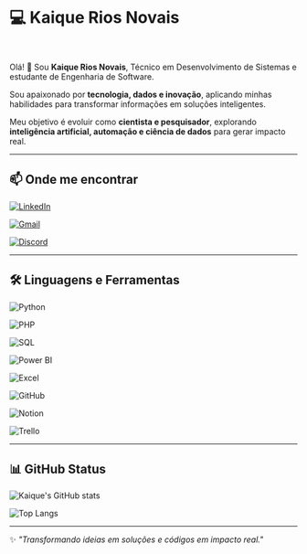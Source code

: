 # 💻 Kaique Rios Novais  

 

Olá! 👋 Sou **Kaique Rios Novais**, Técnico em Desenvolvimento de Sistemas e estudante de Engenharia de Software.  

Sou apaixonado por **tecnologia, dados e inovação**, aplicando minhas habilidades para transformar informações em soluções inteligentes.  

Meu objetivo é evoluir como **cientista e pesquisador**, explorando **inteligência artificial, automação e ciência de dados** para gerar impacto real.  



---



## 📫 Onde me encontrar  

[![LinkedIn](https://img.shields.io/badge/-LinkedIn-000?style=for-the-badge&logo=linkedin&logoColor=FF00F6)](https://www.linkedin.com/in/kaiquerios/)  

[![Gmail](https://img.shields.io/badge/-Gmail-000?style=for-the-badge&logo=gmail&logoColor=FF00F6)](mailto:kaiquerios.dev@gmail.com)  

[![Discord](https://img.shields.io/badge/-Discord-000?style=for-the-badge&logo=discord&logoColor=FF00F6)](https://discord.com/channels/@kaiqueriosz/)  



---



## 🛠️ Linguagens e Ferramentas  



![Python](https://img.shields.io/badge/-Python-000?style=for-the-badge&logo=python&logoColor=FF00F6)

![PHP](https://img.shields.io/badge/-PHP-000?style=for-the-badge&logo=php&logoColor=FF00F6)

![SQL](https://img.shields.io/badge/-SQL-000?style=for-the-badge&logo=mysql&logoColor=FF00F6)

![Power BI](https://img.shields.io/badge/-PowerBI-000?style=for-the-badge&logo=powerbi&logoColor=FF00F6)

![Excel](https://img.shields.io/badge/-Excel-000?style=for-the-badge&logo=microsoft-excel&logoColor=FF00F6)

![GitHub](https://img.shields.io/badge/-GitHub-000?style=for-the-badge&logo=github&logoColor=FF00F6)

![Notion](https://img.shields.io/badge/-Notion-000?style=for-the-badge&logo=notion&logoColor=FF00F6)

![Trello](https://img.shields.io/badge/-Trello-000?style=for-the-badge&logo=trello&logoColor=FF00F6)



---



## 📊 GitHub Status  



![Kaique's GitHub stats](https://github-readme-stats.vercel.app/api?username=kaiquerios&theme=midnight-purple&show_icons=true)  

![Top Langs](https://github-readme-stats.vercel.app/api/top-langs/?username=kaiquerios&layout=compact&theme=midnight-purple&langs_count=8)  




---



✨ _"Transformando ideias em soluções e códigos em impacto real."_  
